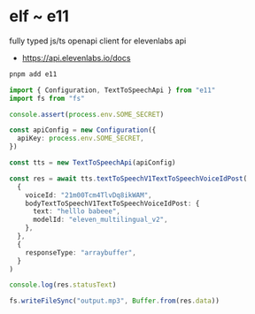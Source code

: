 # elf ~ e11

fully typed js/ts openapi client for elevenlabs api

- https://api.elevenlabs.io/docs

```bash
pnpm add e11
```

```ts
import { Configuration, TextToSpeechApi } from "e11"
import fs from "fs"

console.assert(process.env.SOME_SECRET)

const apiConfig = new Configuration({
  apiKey: process.env.SOME_SECRET,
})

const tts = new TextToSpeechApi(apiConfig)

const res = await tts.textToSpeechV1TextToSpeechVoiceIdPost(
  {
    voiceId: "21m00Tcm4TlvDq8ikWAM",
    bodyTextToSpeechV1TextToSpeechVoiceIdPost: {
      text: "helllo babeee",
      modelId: "eleven_multilingual_v2",
    },
  },
  {
    responseType: "arraybuffer",
  }
)

console.log(res.statusText)

fs.writeFileSync("output.mp3", Buffer.from(res.data))
```
